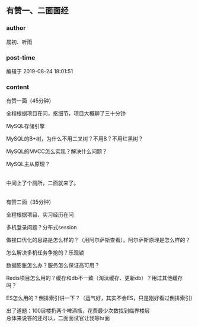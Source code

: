 ## 有赞一、二面面经
### author 
晨初、听雨
### post-time 

编辑于  2019-08-24 18:01:51
### content 
<div class="post-topic-des nc-post-content">
 <p>
  有赞一面（45分钟）
 </p>
 <p>
  全程根据项目在问，抠细节，项目大概聊了三十分钟
 </p>
 <p>
  MySQL存储引擎
 </p>
 <p>
  MySQL的B+树，为什么不用二叉树？不用B？不用红黑树？
 </p>
 <p>
  MySQL的MVCC怎么实现？解决什么问题？
 </p>
 <p>
  MySQL主从原理？
 </p>
 <div>
  <br/>
 </div>
 <div>
  中间上了个厕所，二面就来了。
 </div>
 <div>
  <br/>
 </div>
 <p>
  有赞二面（35分钟）
 </p>
 <p>
  全程根据项目、实习经历在问
 </p>
 <p>
  多机登录问题？分布式session
 </p>
 <p>
  做接口优化的思路是怎么样的？（用阿尔萨斯查看）。阿尔萨斯原理是怎么样的？
 </p>
 <p>
  怎么解决多机任务争抢的？乐观锁
 </p>
 <p>
  数据膨胀怎么办？服务怎么保证高可用？
 </p>
 <p>
  Redis项目怎么用的？缓存和db不一致（淘汰缓存、更新db）？用过其他缓存吗？
 </p>
 <p>
  ES怎么用的？倒排索引讲一下？（运气好，其实不会ES，只是刚好看过倒排索引）
 </p>
 <div>
  出了道题：100层楼扔两个啤酒瓶，花费最少次数找到临界楼层
 </div>
 <div>
  总体来说答的还可以，二面面试官让我等hr面
 </div>
</div>
